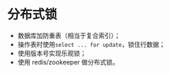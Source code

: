 # 分布式锁

- 数据库加防重表（相当于复合索引）；
- 操作表时使用`select ... for update`，锁住行数据；
- 使用版本号实现乐观锁；
- 使用 redis/zookeeper 做分布式锁。